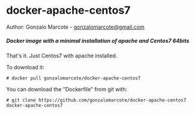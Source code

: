 # docker-apache-centos7
Author: Gonzalo Marcote - gonzalomarcote@gmail.com

##### Docker image with a minimal installation of apache and Centos7 64bits

That's it. Just Centos7 with apache installed.

To download it:

`# docker pull gonzalomarcote/docker-apache-centos7`

You can download the "Dockerfile" from git with:

`# git clone https://github.com/gonzalomarcote/docker-apache-centos7 docker-apache-centos7`
